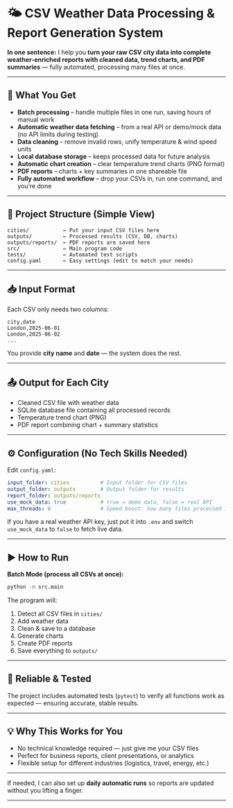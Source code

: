 # 🌤 CSV Weather Data Processing & Report Generation System

**In one sentence:**
I help you **turn your raw CSV city data into complete weather-enriched reports with cleaned data, trend charts, and PDF summaries** — fully automated, processing many files at once.

---

## 🚀 What You Get

* **Batch processing** – handle multiple files in one run, saving hours of manual work
* **Automatic weather data fetching** – from a real API or demo/mock data (no API limits during testing)
* **Data cleaning** – remove invalid rows, unify temperature & wind speed units
* **Local database storage** – keeps processed data for future analysis
* **Automatic chart creation** – clear temperature trend charts (PNG format)
* **PDF reports** – charts + key summaries in one shareable file
* **Fully automated workflow** – drop your CSVs in, run one command, and you’re done

---

## 📂 Project Structure (Simple View)

```
cities/           ← Put your input CSV files here
outputs/          ← Processed results (CSV, DB, charts)
outputs/reports/  ← PDF reports are saved here
src/              ← Main program code
tests/            ← Automated test scripts
config.yaml       ← Easy settings (edit to match your needs)
```

---

## 📥 Input Format

Each CSV only needs two columns:

```
city,date
London,2025-06-01
London,2025-06-02
...
```

You provide **city name** and **date** — the system does the rest.

---

## 📤 Output for Each City

* Cleaned CSV file with weather data
* SQLite database file containing all processed records
* Temperature trend chart (PNG)
* PDF report combining chart + summary statistics

---

## ⚙️ Configuration (No Tech Skills Needed)

Edit `config.yaml`:

```yaml
input_folder: cities          # Input folder for CSV files
output_folder: outputs        # Output folder for results
report_folder: outputs/reports
use_mock_data: true           # true = demo data, false = real API
max_threads: 8                # Speed boost: how many files processed in parallel
```

If you have a real weather API key, just put it into `.env` and switch `use_mock_data` to `false` to fetch live data.

---

## ▶️ How to Run

**Batch Mode (process all CSVs at once):**

```bash
python -m src.main
```

The program will:

1. Detect all CSV files in `cities/`
2. Add weather data
3. Clean & save to a database
4. Generate charts
5. Create PDF reports
6. Save everything to `outputs/`

---

## 🧪 Reliable & Tested

The project includes automated tests (`pytest`) to verify all functions work as expected — ensuring accurate, stable results.

---

## 💡 Why This Works for You

* No technical knowledge required — just give me your CSV files
* Perfect for business reports, client presentations, or analytics
* Flexible setup for different industries (logistics, travel, energy, etc.)

---

If needed, I can also set up **daily automatic runs** so reports are updated without you lifting a finger.

---
